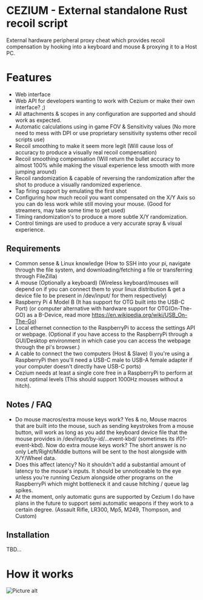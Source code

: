 # CEZIUM - External standalone Rust recoil script
External hardware peripheral proxy cheat which provides recoil compensation by hooking into a keyboard and mouse & proxying it to a Host PC.

# Features
- Web interface
- Web API for developers wanting to work with Cezium or make their own interface? ;)
- All attachments & scopes in any configuration are supported and should work as expected.
- Automatic calculations using in game FOV & Sensitivity values (No more need to mess with DPI or use proprietary sensitivity systems other recoil scripts use) 
- Recoil smoothing to make it seem more legit (Will cause loss of accuracy to produce a visually real recoil compensation)
- Recoil smoothing compensation (Will return the bullet accuracy to almost 100% while making the visual experience less smooth with more jumping around)
- Recoil randomization & capable of reversing the randomization after the shot to produce a visually randomized experience.
- Tap firing support by emulating the first shot
- Configuring how much recoil you want compensated on the X/Y Axis so you can do less work while still moving your mouse. (Good for streamers, may take some time to get used)
- Timing randomization's to produce a more subtle X/Y randomization.
- Control timings are used to produce a very accurate spray & visual experience.

## Requirements
- Common sense & Linux knowledge (How to SSH into your pi, navigate through the file system, and downloading/fetching a file or transferring through FileZilla)
- A mouse (Optionally a keyboard) (Wireless keyboard/mouses will depend on if you can connect them to your linux distribution & get a device file to be present in /dev/input/ for them respectively)
- Raspberry Pi 4 Model B (It has support for OTG built into the USB-C Port) (or computer alternative with hardware support for OTG(On-The-GO) as a B-Device, read more https://en.wikipedia.org/wiki/USB_On-The-Go)
- Local ethernet connection to the RaspberryPi to access the settings API or webpage. (Optional if you have access to the RaspberryPi through a GUI/Desktop environment in which case you can access the webpage through the pi's browser.)
- A cable to connect the two computers (Host & Slave) (I you're using a RaspberryPi then you'll need a USB-C male to USB-A female adapter if your computer doesn't directly have USB-C ports)
- Cezium needs at least a single core free in a RaspberryPi to perform at most optimal levels (This should support 1000Hz mouses without a hitch).

## Notes / FAQ
- Do mouse macros/extra mouse keys work? Yes & no, Mouse macros that are built into the mouse, such as sending keystrokes from a mouse button, will work as long as you add the keyboard device file that the mouse provides in /dev/input/by-id/...event-kbd/ (sometimes its if01-event-kbd). Now do extra mouse keys work? The short answer is no only Left/Right/Middle buttons will be sent to the host alongside with X/Y/Wheel data.
- Does this affect latency? No it shouldn't add a substantial amount of latency to the mouse's inputs. It should be unnoticeable to the eye unless you're running Cezium alongside other programs on the RaspberryPi which might bottleneck it and cause hitching / queue lag spikes.
- At the moment, only automatic guns are supported by Cezium I do have plans in the future to support semi automatic weapons if they work to a certain degree. (Assault Rifle, LR300, Mp5, M249, Thompson, and Custom)

## Installation
TBD...

# How it works
![Picture alt](https://media.strateim.tech/img/TgJjo7kzyvt_zAt9.png)
